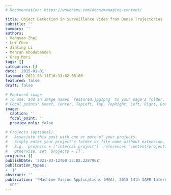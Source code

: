 ```yaml
---
# Documentation: https://wowchemy.com/docs/managing-content/

title: Object Detection in Surveillance Video from Dense Trajectories
subtitle: ''
summary: ''
authors:
- Mengyao Zhai
- Lei Chen
- Jinling Li
- Mehran Khodabandeh
- Greg Mori
tags: []
categories: []
date: '2015-01-01'
lastmod: 2021-03-11T16:33:02-08:00
featured: false
draft: false

# Featured image
# To use, add an image named `featured.jpg/png` to your page's folder.
# Focal points: Smart, Center, TopLeft, Top, TopRight, Left, Right, BottomLeft, Bottom, BottomRight.
image:
  caption: ''
  focal_point: ''
  preview_only: false

# Projects (optional).
#   Associate this post with one or more of your projects.
#   Simply enter your project's folder or file name without extension.
#   E.g. `projects = ["internal-project"]` references `content/project/deep-learning/index.md`.
#   Otherwise, set `projects = []`.
projects: []
publishDate: '2021-03-12T00:33:02.228796Z'
publication_types:
- '1'
abstract: ''
publication: '*Machine Vision Applications (MVA), 2015 14th IAPR International Conference
  on*'
---
```

